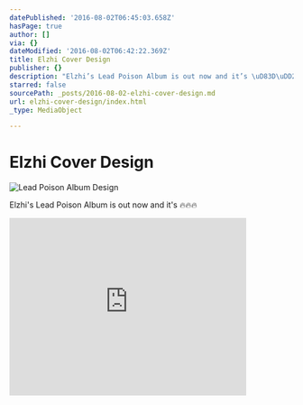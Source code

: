 ```yaml
---
datePublished: '2016-08-02T06:45:03.658Z'
hasPage: true
author: []
via: {}
dateModified: '2016-08-02T06:42:22.369Z'
title: Elzhi Cover Design
publisher: {}
description: "Elzhi’s Lead Poison Album is out now and it’s \uD83D\uDD25\uD83D\uDD25\uD83D\uDD25 "
starred: false
sourcePath: _posts/2016-08-02-elzhi-cover-design.md
url: elzhi-cover-design/index.html
_type: MediaObject

---
```

# Elzhi Cover Design
![Lead Poison Album Design](https://s3-us-west-2.amazonaws.com/the-grid-img/p/ad2dcd4ffc1a8eb13727ad98fe04c7c8b8d00390.jpg)

Elzhi's Lead Poison Album is out now and it's 🔥🔥🔥 

<iframe width="420" height="315" src="https://www.youtube.com/embed/hY83gVCCbHM" frameborder="0" allowfullscreen\></iframe\>